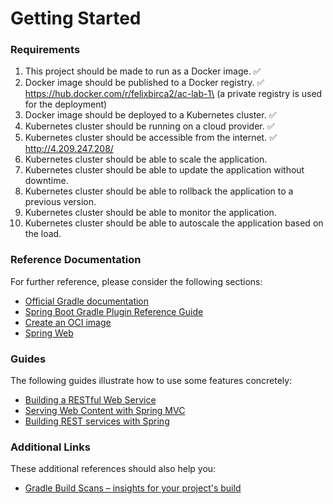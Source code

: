 # Getting Started

### Requirements

1. This project should be made to run as a Docker image. ✅
2. Docker image should be published to a Docker registry. ✅\
https://hub.docker.com/r/felixbirca2/ac-lab-1\
(a private registry is used for the deployment)
4. Docker image should be deployed to a Kubernetes cluster. ✅
6. Kubernetes cluster should be running on a cloud provider. ✅
7. Kubernetes cluster should be accessible from the internet. ✅\
http://4.209.247.208/
9. Kubernetes cluster should be able to scale the application.
10. Kubernetes cluster should be able to update the application without downtime.
11. Kubernetes cluster should be able to rollback the application to a previous version.
12. Kubernetes cluster should be able to monitor the application.
13. Kubernetes cluster should be able to autoscale the application based on the load.

### Reference Documentation

For further reference, please consider the following sections:

* [Official Gradle documentation](https://docs.gradle.org)
* [Spring Boot Gradle Plugin Reference Guide](https://docs.spring.io/spring-boot/docs/3.2.4/gradle-plugin/reference/html/)
* [Create an OCI image](https://docs.spring.io/spring-boot/docs/3.2.4/gradle-plugin/reference/html/#build-image)
* [Spring Web](https://docs.spring.io/spring-boot/docs/3.2.4/reference/htmlsingle/index.html#web)

### Guides

The following guides illustrate how to use some features concretely:

* [Building a RESTful Web Service](https://spring.io/guides/gs/rest-service/)
* [Serving Web Content with Spring MVC](https://spring.io/guides/gs/serving-web-content/)
* [Building REST services with Spring](https://spring.io/guides/tutorials/rest/)

### Additional Links

These additional references should also help you:

* [Gradle Build Scans – insights for your project's build](https://scans.gradle.com#gradle)

